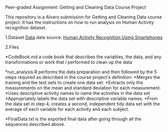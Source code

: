 Peer-graded Assignment: Getting and Cleaning Data Course Project

This repository is a Alvaro submission for Getting and Cleaning Data course project. It has the instructions on how to run analysis on Human Activity recognition dataset.

1.Dataset
[Data](https://d396qusza40orc.cloudfront.net/getdata%2Fprojectfiles%2FUCI%20HAR%20Dataset.zip)
data source: [Human Activity Recognition Using Smartphones](http://archive.ics.uci.edu/ml/datasets/Human+Activity+Recognition+Using+Smartphones)

2.Files

*CodeBook.md a code book that describes the variables, the data, and any transformations or work that I performed to clean up the data

*run_analysis.R performs the data preparation and then followed by the 5 steps required as described in the course project's definition:
  *Merges the training and the test sets to create one data set.
  *Extracts only the measurements on the mean and standard deviation for each measurement.
  *Uses descriptive activity names to name the activities in the data set
  *Appropriately labels the data set with descriptive variable names.
  *From the data set in step 4, creates a second, independent tidy data set with the average of each variable for each activity and each subject.
  
*FinalData.txt is the exported final data after going through all the sequences described above.